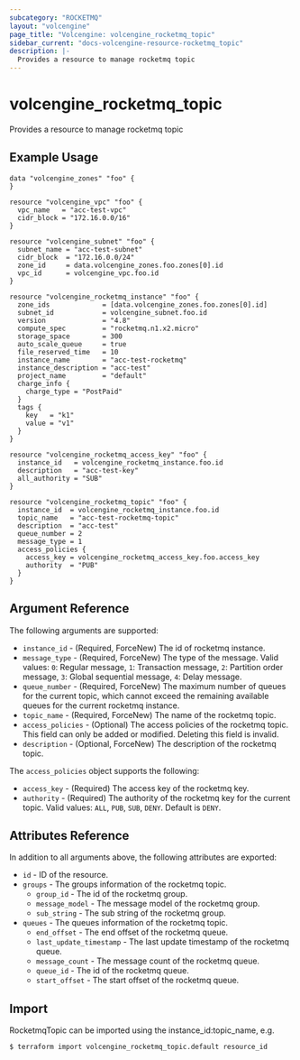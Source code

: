 ```yaml
---
subcategory: "ROCKETMQ"
layout: "volcengine"
page_title: "Volcengine: volcengine_rocketmq_topic"
sidebar_current: "docs-volcengine-resource-rocketmq_topic"
description: |-
  Provides a resource to manage rocketmq topic
---
```

# volcengine_rocketmq_topic
Provides a resource to manage rocketmq topic
## Example Usage
```hcl
data "volcengine_zones" "foo" {
}

resource "volcengine_vpc" "foo" {
  vpc_name   = "acc-test-vpc"
  cidr_block = "172.16.0.0/16"
}

resource "volcengine_subnet" "foo" {
  subnet_name = "acc-test-subnet"
  cidr_block  = "172.16.0.0/24"
  zone_id     = data.volcengine_zones.foo.zones[0].id
  vpc_id      = volcengine_vpc.foo.id
}

resource "volcengine_rocketmq_instance" "foo" {
  zone_ids             = [data.volcengine_zones.foo.zones[0].id]
  subnet_id            = volcengine_subnet.foo.id
  version              = "4.8"
  compute_spec         = "rocketmq.n1.x2.micro"
  storage_space        = 300
  auto_scale_queue     = true
  file_reserved_time   = 10
  instance_name        = "acc-test-rocketmq"
  instance_description = "acc-test"
  project_name         = "default"
  charge_info {
    charge_type = "PostPaid"
  }
  tags {
    key   = "k1"
    value = "v1"
  }
}

resource "volcengine_rocketmq_access_key" "foo" {
  instance_id   = volcengine_rocketmq_instance.foo.id
  description   = "acc-test-key"
  all_authority = "SUB"
}

resource "volcengine_rocketmq_topic" "foo" {
  instance_id  = volcengine_rocketmq_instance.foo.id
  topic_name   = "acc-test-rocketmq-topic"
  description  = "acc-test"
  queue_number = 2
  message_type = 1
  access_policies {
    access_key = volcengine_rocketmq_access_key.foo.access_key
    authority  = "PUB"
  }
}
```
## Argument Reference
The following arguments are supported:
* `instance_id` - (Required, ForceNew) The id of rocketmq instance.
* `message_type` - (Required, ForceNew) The type of the message. Valid values: `0`: Regular message, `1`: Transaction message, `2`: Partition order message, `3`: Global sequential message, `4`: Delay message.
* `queue_number` - (Required, ForceNew) The maximum number of queues for the current topic, which cannot exceed the remaining available queues for the current rocketmq instance.
* `topic_name` - (Required, ForceNew) The name of the rocketmq topic.
* `access_policies` - (Optional) The access policies of the rocketmq topic. This field can only be added or modified. Deleting this field is invalid.
* `description` - (Optional, ForceNew) The description of the rocketmq topic.

The `access_policies` object supports the following:

* `access_key` - (Required) The access key of the rocketmq key.
* `authority` - (Required) The authority of the rocketmq key for the current topic. Valid values: `ALL`, `PUB`, `SUB`, `DENY`. Default is `DENY`.

## Attributes Reference
In addition to all arguments above, the following attributes are exported:
* `id` - ID of the resource.
* `groups` - The groups information of the rocketmq topic.
    * `group_id` - The id of the rocketmq group.
    * `message_model` - The message model of the rocketmq group.
    * `sub_string` - The sub string of the rocketmq group.
* `queues` - The queues information of the rocketmq topic.
    * `end_offset` - The end offset of the rocketmq queue.
    * `last_update_timestamp` - The last update timestamp of the rocketmq queue.
    * `message_count` - The message count of the rocketmq queue.
    * `queue_id` - The id of the rocketmq queue.
    * `start_offset` - The start offset of the rocketmq queue.


## Import
RocketmqTopic can be imported using the instance_id:topic_name, e.g.
```
$ terraform import volcengine_rocketmq_topic.default resource_id
```

